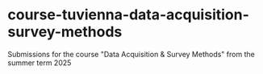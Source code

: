 # course-tuvienna-data-acquisition-survey-methods
Submissions for the course "Data Acquisition &amp; Survey Methods" from the summer term 2025
